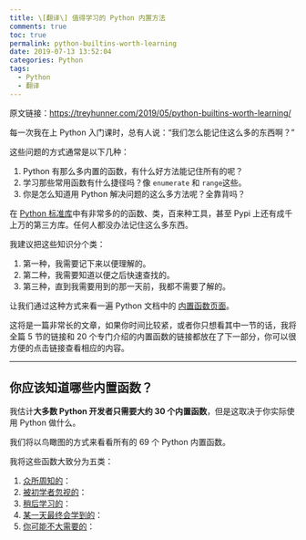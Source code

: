```yaml
---
title: \[翻译\] 值得学习的 Python 内置方法
comments: true
toc: true
permalink: python-builtins-worth-learning
date: 2019-07-13 13:52:04
categories: Python
tags:
  - Python
  - 翻译
---
```


原文链接：<https://treyhunner.com/2019/05/python-builtins-worth-learning/>

每一次我在上 Python 入门课时，总有人说：“我们怎么能记住这么多的东西啊？”

这些问题的方式通常是以下几种：
1. Python 有那么多内置的函数，有什么好方法能记住所有的呢？
2. 学习那些常用函数有什么捷径吗？像 `enumerate` 和 `range`这些。
3. 你是怎么知道用 Python 解决问题的这么多方法呢？全靠背吗？

在 [Python 标准库](https://docs.python.org/3/library/index.html)中有非常多的的函数、类，百来种工具，甚至 Pypi 上还有成千上万的第三方库。任何人都没办法记住这么多东西。

我建议把这些知识分个类：

1. 第一种，我需要记下来以便理解的。
2. 第二种，我需要知道以便之后快速查找的。
3. 第三种，直到我需要用到的那一天前，我都不需要了解的。

让我们通过这种方式来看一遍 Python 文档中的 [内置函数页面](https://docs.python.org/3/library/functions.html)。

这将是一篇非常长的文章，如果你时间比较紧，或者你只想看其中一节的话，我将全篇 5 节的链接和 20 个专门介绍的内置函数的链接都放在了下一部分，你可以很方便的点击链接查看相应的内容。

<!-- more -->
---
## 你应该知道哪些内置函数？
我估计**大多数 Python 开发者只需要大约 30 个内置函数**，但是这取决于你实际使用 Python 做什么。

我们将以鸟瞰图的方式来看看所有的 69 个 Python 内置函数。

我将这些函数大致分为五类：
1. [众所周知的](#10_Commonly_known_built-in_functions)：
2. [被初学者忽视的](#Built-ins_overlooked_by_new_Pythonistas)：
3. [稍后学习的](#Learn_it_later)：
4. [某一天最终会学到的](#Maybe_learn_it_eventually)：
5. [你可能不大需要的](#You_likely_don%E2%80%99t_need_these)：